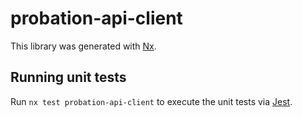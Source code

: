 # probation-api-client

This library was generated with [Nx](https://nx.dev).

## Running unit tests

Run `nx test probation-api-client` to execute the unit tests via [Jest](https://jestjs.io).
